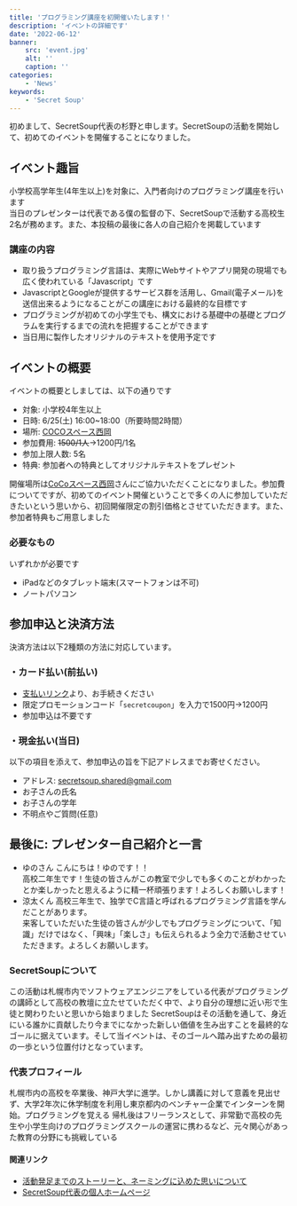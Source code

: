 ```yaml
---
title: 'プログラミング講座を初開催いたします！'
description: 'イベントの詳細です'
date: '2022-06-12'
banner:
    src: 'event.jpg'
    alt: ''
    caption: ''
categories:
    - 'News'
keywords:
    - 'Secret Soup'
---
```

初めまして、SecretSoup代表の杉野と申します。SecretSoupの活動を開始して、初めてのイベントを開催することになりました。

## イベント趣旨
小学校高学年生(4年生以上)を対象に、入門者向けのプログラミング講座を行います  
当日のプレゼンターは代表である僕の監督の下、SecretSoupで活動する高校生2名が務めます。また、本投稿の最後に各人の自己紹介を掲載しています

###  講座の内容
- 取り扱うプログラミング言語は、実際にWebサイトやアプリ開発の現場でも広く使われている「Javascript」です
- JavascriptとGoogleが提供するサービス群を活用し、Gmail(電子メール)を送信出来るようになることがこの講座における最終的な目標です
- プログラミングが初めての小学生でも、構文における基礎中の基礎とプログラムを実行するまでの流れを把握することができます
- 当日用に製作したオリジナルのテキストを使用予定です

## イベントの概要
イベントの概要としましては、以下の通りです
- 対象: 小学校4年生以上
- 日時: 6/25(土) 16:00~18:00（所要時間2時間）
- 場所: [COCOスペース西岡](https://www.cocospace.biz/)
- 参加費用: ~~1500/1人~~→1200円/1名
- 参加上限人数: 5名
- 特典: 参加者への特典としてオリジナルテキストをプレゼント

開催場所は[CoCoスペース西岡](https://www.cocospace.biz/)さんにご協力いただくことになりました。参加費についてですが、初めてのイベント開催ということで多くの人に参加していただきたいという思いから、初回開催限定の割引価格とさせていただきます。また、参加者特典もご用意しました

### 必要なもの
いずれかが必要です
- iPadなどのタブレット端末(スマートフォンは不可)
- ノートパソコン

## 参加申込と決済方法
決済方法は以下2種類の方法に対応しています。
### ・カード払い(前払い)
- [支払いリンク](https://buy.stripe.com/6oEaG4d00aoJeukaEE)より、お手続きください
- 限定プロモーションコード「`secretcoupon`」を入力で1500円→1200円
- 参加申込は不要です



### ・現金払い(当日)
以下の項目を添えて、参加申込の旨を下記アドレスまでお寄せください。  
- アドレス: secretsoup.shared@gmail.com  
- お子さんの氏名
- お子さんの学年
- 不明点やご質問(任意)

## 最後に: プレゼンター自己紹介と一言
- ゆのさん
こんにちは！ゆのです！！  
高校二年生です！生徒の皆さんがこの教室で少しでも多くのことがわかったとか楽しかったと思えるように精一杯頑張ります！よろしくお願いします！
- 涼太くん
高校三年生で、独学でC言語と呼ばれるプログラミング言語を学んだことがあります。  
来客していただいた生徒の皆さんが少しでもプログラミングについて、「知識」だけではなく、「興味」「楽しさ」も伝えられるよう全力で活動させていただきます。よろしくお願いします。

### SecretSoupについて
この活動は札幌市内でソフトウェアエンジニアをしている代表がプログラミングの講師として高校の教壇に立たせていただく中で、より自分の理想に近い形で生徒と関わりたいと思いから始まりました
SecretSoupはその活動を通して、身近にいる誰かに貢献したり今までになかった新しい価値を生み出すことを最終的なゴールに据えています。そして当イベントは、そのゴールへ踏み出すための最初の一歩という位置付けとなっています。

### 代表プロフィール
札幌市内の高校を卒業後、神戸大学に進学。しかし講義に対して意義を見出せず、大学2年次に休学制度を利用し東京都内のベンチャー企業でインターンを開始。プログラミングを覚える
帰札後はフリーランスとして、非常勤で高校の先生や小学生向けのプログラミングスクールの運営に携わるなど、元々関心があった教育の分野にも挑戦している

#### 関連リンク
- [活動発足までのストーリーと、ネーミングに込めた思いについて](https://info.secretsoup.org/birth-story)
- [SecretSoup代表の個人ホームページ](https://yusuke-sugino.biz)